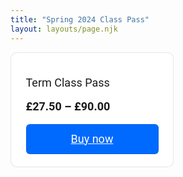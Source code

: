```yaml
---
title: "Spring 2024 Class Pass"
layout: layouts/page.njk
---
```


<div style="
  overflow: auto;
  display: flex;
  flex-direction: column;
  justify-content: flex-end;
  align-items: center;
  width: 259px;
  background: #FFFFFF;
  border: 1px solid rgba(0, 0, 0, 0.1);
  box-shadow: -2px 10px 5px rgba(0, 0, 0, 0);
  border-radius: 10px;
  font-family: Roboto, SQ Market, Helvetica, Arial, sans-serif;
  ">
  <div style="padding: 20px;">
      <p style="
    font-size: 18px;
    line-height: 20px;
  ">Term Class Pass</p>
      <p style="
    font-size: 18px;
    line-height: 20px;
    font-weight: 600;
  ">£27.50 – £90.00</p>
    <a target="_blank" href="https://square.link/u/Y6tAhPcz?src=embed" style="
    display: inline-block;
    font-size: 18px;
    line-height: 48px;
    height: 48px;
    color: #ffffff;
    min-width: 212px;
    background-color: #006aff;
    text-align: center;
    box-shadow: 0 0 0 1px rgba(0,0,0,.1) inset;
    border-radius: 6px;
  ">Buy now</a>
  </div>
    <link rel="stylesheet" href="https://fonts.googleapis.com/css?family=Roboto">
</div>
